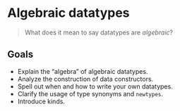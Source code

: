 # Algebraic datatypes

> What does it mean to say datatypes are *algebraic*?

## Goals
- Explain the “algebra” of algebraic datatypes.
- Analyze the construction of data constructors.
- Spell out when and how to write your own datatypes.
- Clarify the usage of type synonyms and `newtypes`.
- Introduce kinds.

